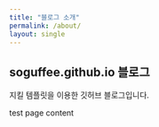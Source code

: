 ```yaml
---
title: "블로그 소개"
permalink: /about/
layout: single
---
```


## soguffee.github.io 블로그

지킬 템플릿을 이용한 깃허브 블로그입니다.

test page content